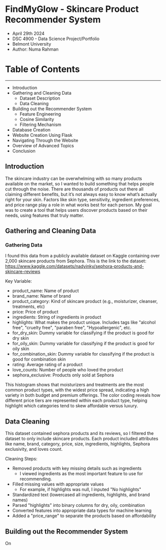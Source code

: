 # FindMyGlow - Skincare Product Recommender System
- April 29th 2024
- DSC 4900 - Data Science Project/Portfolio
- Belmont University
- Author: Numa Rahman

# Table of Contents
---
  * Introduction
  * Gathering and Cleaning Data
    * Dataset Description
    * Data Cleaning
  * Building out the Recommender System
      * Feature Engineering
      * Cosine Similarity
      * Filtering Mechanism
  * Database Creation
  * Website Creation Using Flask
  * Navigating Through the Website
  * Overview of Advanced Topics
  * Conclusion

## Introduction

The skincare industry can be overwhelming with so many products available on the market, so I wanted to build something that helps people cut through the noise. There are thousands of products out there all claiming different benefits, but it’s not always easy to know what’s actually right for your skin. Factors like skin type, sensitivity, ingredient preferences, and price range play a role in what works best for each person. My goal was to create a tool that helps users discover products based on their needs, using features that truly matter. 

## Gathering and Cleaning Data

### Gathering Data
I found this data from a publicly available dataset on Kaggle containing over 2,000 skincare products from Sephora. This is the link to the dataset: https://www.kaggle.com/datasets/nadyinky/sephora-products-and-skincare-reviews

Key Variable:
  * product_name: Name of product
  * brand_name: Name of brand
  * product_category: Kind of skincare product (e.g., moisturizer, cleanser, treatments, etc)
  * price: Price of product
  * ingredients: String of ingredients in product
  * highlights: What makes the product unique. Includes tags like "alcohol free", "cruelty free", "paraben free", "Hypoallergenic", etc.
  * for_dry_skin: Dummy variable for classifying if the product is good for dry skin
  * for_oily_skin: Dummy variable for classifying if the product is good for oily skin
  * for_combination_skin: Dummy variable for classifying if the product is good for combination skin
  * rating: Average rating of a product
  * love_counts: Number of people who loved the product
  * sephora_exclusive: Products only sold at Sephora

This histogram shows that moisturizers and treatments are the most common product types, with the widest price spread, indicating a high variety in both budget and premium offerings. The color coding reveals how different price tiers are represented within each product type, helping highlight which categories tend to skew affordable versus luxury.


## Data Cleaning

This dataset contained sephora products and its reviews, so I filtered the dataset to only include skincare products. Each product included attributes like name, brand, category, price, size, ingredients, highlights, Sephora exclusivity, and loves count.


Cleaning Steps:
  * Removed products with key missing details such as ingredients
    * I viewed ingredients as the most important feature to use for recommending. 
  * Filled missing values with appropriate values
    * For example, if highlights was null, I inputed "No highlights"
  * Standardized text (lowercased all ingredients, highlights, and brand names)
  * Parsed "highlights" into binary columns for dry, oily, combination
  * Converted features into appropriate data types for machine learning
  * Added a "price_range" to separate the products based on affordability


## Building out the Recommender System

On
